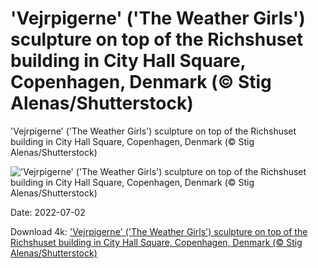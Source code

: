 # 'Vejrpigerne' ('The Weather Girls') sculpture on top of the Richshuset building in City Hall Square, Copenhagen, Denmark (© Stig Alenas/Shutterstock)

'Vejrpigerne' ('The Weather Girls') sculpture on top of the Richshuset building in City Hall Square, Copenhagen, Denmark (© Stig Alenas/Shutterstock)

!['Vejrpigerne' ('The Weather Girls') sculpture on top of the Richshuset building in City Hall Square, Copenhagen, Denmark (© Stig Alenas/Shutterstock)](https://bing.com/th?id=OHR.WeatherGirls_EN-US6924387788_UHD.jpg&w=1024&h=576)

Date: 2022-07-02

Download 4k: ['Vejrpigerne' ('The Weather Girls') sculpture on top of the Richshuset building in City Hall Square, Copenhagen, Denmark (© Stig Alenas/Shutterstock)](https://bing.com/th?id=OHR.WeatherGirls_EN-US6924387788_UHD.jpg)

